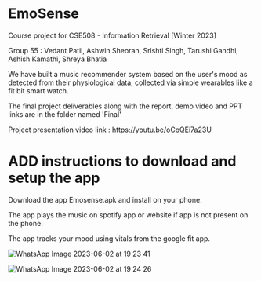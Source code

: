 # EmoSense

Course project for CSE508 - Information Retrieval [Winter 2023]

Group 55 : Vedant Patil, Ashwin Sheoran, Srishti Singh, Tarushi Gandhi, Ashish Kamathi, Shreya Bhatia

We have built a music recommender system based on the user's mood as detected from their physiological data, collected via simple wearables like a fit bit smart watch.

The final project deliverables along with the report, demo video and PPT links are in the folder named 'Final'

Project presentation video link : https://youtu.be/oCoQEi7a23U

# ADD instructions to download and setup the app

Download the app Emosense.apk and install on your phone.

The app plays the music on spotify app or website if app is not present on the phone.

The app tracks your mood using vitals from the google fit app.

![WhatsApp Image 2023-06-02 at 19 23 41](https://github.com/AshwinSheoran02/EmoSense-App/assets/88393756/a973ab24-c6a2-4436-9cbe-e1364b60f788)

![WhatsApp Image 2023-06-02 at 19 24 26](https://github.com/AshwinSheoran02/EmoSense-App/assets/88393756/6dcfb2b2-2272-41f4-b43e-19d28a416161)

